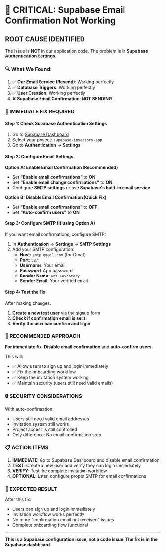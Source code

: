 # 🚨 CRITICAL: Supabase Email Confirmation Not Working

## **ROOT CAUSE IDENTIFIED**

The issue is **NOT** in our application code. The problem is in **Supabase Authentication Settings**.

### **🔍 What We Found:**

1. ✅ **Our Email Service (Resend)**: Working perfectly
2. ✅ **Database Triggers**: Working perfectly  
3. ✅ **User Creation**: Working perfectly
4. ❌ **Supabase Email Confirmation**: **NOT SENDING**

### **🔧 IMMEDIATE FIX REQUIRED**

#### **Step 1: Check Supabase Authentication Settings**

1. Go to [Supabase Dashboard](https://supabase.com/dashboard)
2. Select your project: `supabase-inventory-app`
3. Go to **Authentication** → **Settings**

#### **Step 2: Configure Email Settings**

**Option A: Enable Email Confirmation (Recommended)**
- Set **"Enable email confirmations"** to **ON**
- Set **"Enable email change confirmations"** to **ON**
- Configure **SMTP settings** or use **Supabase's built-in email service**

**Option B: Disable Email Confirmation (Quick Fix)**
- Set **"Enable email confirmations"** to **OFF**
- Set **"Auto-confirm users"** to **ON**

#### **Step 3: Configure SMTP (If using Option A)**

If you want email confirmations, configure SMTP:

1. In **Authentication** → **Settings** → **SMTP Settings**
2. Add your SMTP configuration:
   - **Host**: `smtp.gmail.com` (for Gmail)
   - **Port**: `587`
   - **Username**: Your email
   - **Password**: App password
   - **Sender Name**: `Art Inventory`
   - **Sender Email**: Your verified email

#### **Step 4: Test the Fix**

After making changes:

1. **Create a new test user** via the signup form
2. **Check if confirmation email is sent**
3. **Verify the user can confirm and login**

### **🎯 RECOMMENDED APPROACH**

**For immediate fix**: **Disable email confirmation** and **auto-confirm users**

This will:
- ✅ Allow users to sign up and login immediately
- ✅ Fix the onboarding workflow
- ✅ Keep the invitation system working
- ✅ Maintain security (users still need valid emails)

### **🔒 SECURITY CONSIDERATIONS**

With auto-confirmation:
- Users still need valid email addresses
- Invitation system still works
- Project access is still controlled
- Only difference: No email confirmation step

### **📋 ACTION ITEMS**

1. **IMMEDIATE**: Go to Supabase Dashboard and disable email confirmation
2. **TEST**: Create a new user and verify they can login immediately
3. **VERIFY**: Test the complete invitation workflow
4. **OPTIONAL**: Later, configure proper SMTP for email confirmations

### **🚀 EXPECTED RESULT**

After this fix:
- Users can sign up and login immediately
- Invitation workflow works perfectly
- No more "confirmation email not received" issues
- Complete onboarding flow functional

---

**This is a Supabase configuration issue, not a code issue. The fix is in the Supabase dashboard.**
